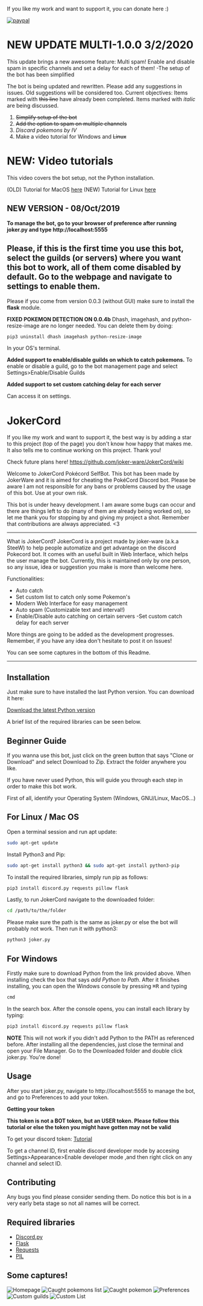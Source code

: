 If you like my work and want to support it, you can donate here :)

[![paypal](https://www.paypalobjects.com/en_US/i/btn/btn_donateCC_LG.gif)](https://paypal.me/jokerware)

# NEW UPDATE MULTI-1.0.0 3/2/2020
This update brings a new awesome feature: Multi spam!
Enable and disable spam in specific channels and set a delay for each of them! 
-The setup of the bot has been simplified

The bot is being updated and rewritten. Please add any suggestions in issues. Old suggestions will be considered too.
Current objectives:
Items marked with ~~this line~~ have already been completed.
Items marked with *italic* are being discussed.
1. ~~Simplify setup of the bot~~
2. ~~Add the option to spam on multiple channels~~
3. *Discard pokemons by IV*
4. Make a video tutorial for Windows and ~~Linux~~

# NEW: Video tutorials

This video covers the bot setup, not the Python installation.

(OLD) Tutorial for MacOS [here](https://youtu.be/4Lqbk2k2fwk)
(NEW) Tutorial for Linux [here](https://youtu.be/Zuy4nqE3DEE)

## NEW VERSION - 08/Oct/2019

**To manage the bot, go to your browser of preference after running joker.py and type http://localhost:5555**

## Please, if this is the first time you use this bot, select the guilds (or servers) where you want this bot to work, all of them come disabled by default. Go to the webpage and navigate to settings to enable them.


Please if you come from version 0.0.3 (without GUI) make sure to install the **flask** module.


**FIXED POKEMON DETECTION ON 0.0.4b**
Dhash, imagehash, and python-resize-image are no longer needed. You can delete them by doing:
```bash
pip3 uninstall dhash imagehash python-resize-image
```
In your OS's terminal.

**Added support to enable/disable guilds on which to catch pokemons.**
To enable or disable a guild, go to the bot management page and select Settings>Enable/Disable Guilds

**Added support to set custom catching delay for each server**

Can access it on settings.

# JokerCord
If you like my work and want to support it, the best way is by adding a star to this project (top of the page) you don't know how happy that makes me. It also tells me to continue working on this project. Thank you!

Check future plans here! https://github.com/joker-ware/JokerCord/wiki

Welcome to JokerCord Pokécord SelfBot. This bot has been made by JokerWare and it is aimed for cheating the PokéCord Discord bot. Please be aware I am not responsible for any bans or problems caused by the usage of this bot. Use at your own risk.


This bot is under heavy development. I am aware some bugs can occur and there are things left to do (many of them are already being worked on), so let me thank you for stopping by and giving my project a shot. Remember that contributions are always appreciated. <3

---------------------------
What is JokerCord? JokerCord is a project made by joker-ware (a.k.a SteeW) to help people automatize and get advantage on the discord Pokecord bot. It comes with an useful built in Web Interface, which helps the user manage the bot. Currently, this is maintained only by one person, so any issue, idea or suggestion you make is more than welcome here. 

Functionalities:
- Auto catch
- Set custom list to catch only some Pokemon's
- Modern Web Interface for easy management
- Auto spam (Customizable text and interval!)
- Enable/Disable auto catching on certain servers
-Set custom catch delay for each server

More things are going to be added as the development progresses. Remember, if you have any idea don't hesitate to post it on Issues!

You can see some captures in the bottom of this Readme.

---------------------


## Installation

Just make sure to have installed the last Python version. You can download it here: 

[Download the latest Python version](https://www.python.org/downloads/)

A brief list of the required libraries can be seen below.


## Beginner Guide
If you wanna use this bot, just click on the green button that says "Clone or Download" and select Download to Zip. Extract the folder anywhere you like.


If you have never used Python, this will guide you through each step in order to make this bot work.

First of all, identify your Operating System (Windows, GNU/Linux, MacOS...)

## For Linux / Mac OS
Open a terminal session and run apt update:
```bash
sudo apt-get update
```
Install Python3 and Pip:
```bash
sudo apt-get install python3 && sudo apt-get install python3-pip
```
To install the required libraries, simply run pip as follows:
```bash
pip3 install discord.py requests pillow flask
```
Lastly, to run JokerCord navigate to the downloaded folder:
```bash
cd /path/to/the/folder
```
Please make sure the path is the same as joker.py or else the bot will probably not work.
Then run it with python3:
```bash
python3 joker.py
```
## For Windows
Firstly make sure to download Python from the link provided above. When installing check the box that says *add Python to Path*.
After it finishes installing, you can open the Windows console by pressing <kbd>⌘R</kbd> and typing
```bash
cmd
```
In the search box. After the console opens, you can install each library by typing:
```bash
pip3 install discord.py requests pillow flask
```
**NOTE**
This will not work if you didn't add Python to the PATH as referenced before.
After installing all the dependencies, just close the terminal and open your File Manager. Go to the Downloaded folder and double click joker.py. You're done!

## Usage

After you start joker.py, navigate to http://localhost:5555 to manage the bot, and go to Preferences to add your token. 

**Getting your token**

**This token is not a BOT token, but an USER token. Please follow this tutorial or else the token you might have gotten may not be valid**

To get your discord token: [Tutorial](https://discordhelp.net/discord-token)

To get a channel ID, first enable discord developer mode by accesing Settings>Appearance>Enable developer mode ,and then right click on any channel and select ID.

## Contributing
Any bugs you find please consider sending them. Do notice this bot is in a very early beta stage so not all names will be correct.


## Required libraries
- [Discord.py](https://pypi.org/project/discord.py/)
- [Flask](https://pypi.org/project/Flask/)
- [Requests](https://pypi.org/project/requests/)
- [PIL](https://pypi.org/project/Pillow/)

## Some captures!
![Homepage](https://cdn1.imggmi.com/uploads/2019/10/8/fcef494ae5630ecdb4030fd909583cbc-full.png)
![Caught pokemons list](https://cdn1.imggmi.com/uploads/2019/10/8/3d0d55b3715c804ca6b8936d1fd8fc5e-full.png)
![Caught pokemon](https://cdn1.imggmi.com/uploads/2019/10/8/fe7647e7e60dff40317d735cdf3366da-full.png)
![Preferences](https://cdn1.imggmi.com/uploads/2019/10/8/6358168da65f3d0427d483a7efeb3702-full.png)
![Custom guilds](https://cdn1.imggmi.com/uploads/2019/10/12/60984f6df03f49ef2f385fa0e2b931c8-full.png)
![Custom List](https://cdn1.imggmi.com/uploads/2019/10/8/47621012cf4b164f3a6cc3a5cfd97034-full.png)

